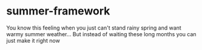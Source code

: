 # summer-framework

You know this feeling when you just can't stand rainy spring and want warmy summer weather...
But instead of waiting these long months you can just make it right now
